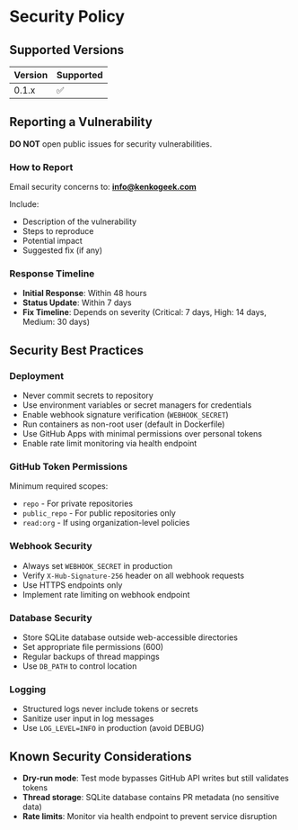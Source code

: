 # Security Policy

## Supported Versions

| Version | Supported          |
| ------- | ------------------ |
| 0.1.x   | :white_check_mark: |

## Reporting a Vulnerability

**DO NOT** open public issues for security vulnerabilities.

### How to Report

Email security concerns to: **info@kenkogeek.com**

Include:
- Description of the vulnerability
- Steps to reproduce
- Potential impact
- Suggested fix (if any)

### Response Timeline

- **Initial Response**: Within 48 hours
- **Status Update**: Within 7 days
- **Fix Timeline**: Depends on severity (Critical: 7 days, High: 14 days, Medium: 30 days)

## Security Best Practices

### Deployment

- Never commit secrets to repository
- Use environment variables or secret managers for credentials
- Enable webhook signature verification (`WEBHOOK_SECRET`)
- Run containers as non-root user (default in Dockerfile)
- Use GitHub Apps with minimal permissions over personal tokens
- Enable rate limit monitoring via health endpoint

### GitHub Token Permissions

Minimum required scopes:
- `repo` - For private repositories
- `public_repo` - For public repositories only
- `read:org` - If using organization-level policies

### Webhook Security

- Always set `WEBHOOK_SECRET` in production
- Verify `X-Hub-Signature-256` header on all webhook requests
- Use HTTPS endpoints only
- Implement rate limiting on webhook endpoint

### Database Security

- Store SQLite database outside web-accessible directories
- Set appropriate file permissions (600)
- Regular backups of thread mappings
- Use `DB_PATH` to control location

### Logging

- Structured logs never include tokens or secrets
- Sanitize user input in log messages
- Use `LOG_LEVEL=INFO` in production (avoid DEBUG)

## Known Security Considerations

- **Dry-run mode**: Test mode bypasses GitHub API writes but still validates tokens
- **Thread storage**: SQLite database contains PR metadata (no sensitive data)
- **Rate limits**: Monitor via health endpoint to prevent service disruption

